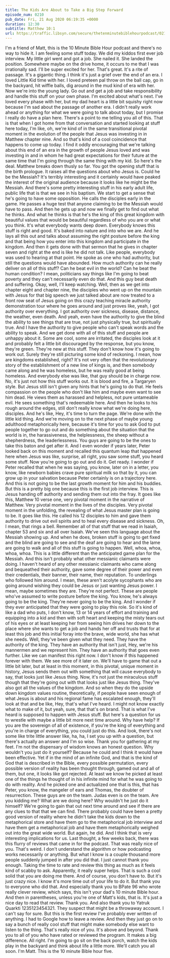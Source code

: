 ```yaml
---
title: The Kids Are About to Take a Big Step Forward
episode_num: 0210
pub_date: Fri, 21 Aug 2020 06:19:35 +0000
duration: 12:30
subtitle: Matthew 10:1
url: https://traffic.libsyn.com/secure/thetenminutebiblehourpodcast/0210_-_The_Kids_Are_About_to_Take_a_Big_Step_Forward.mp3
---
```


 I'm a friend of Matt, this is the 10 Minute Bible Hour podcast and there's no way to hide it. I am feeling some stuff today. We did my kiddos first ever job interview. My little girl went and got a job. She nailed it. She landed the position. Somewhere maybe on the drive home, it occurs to me that I was irrationally sad. I'll be super excited for her. That's great. It's a rite of passage. It's a gigantic thing. I think it's just a grief over the end of an era. I loved Little Kid time with her. I loved preteen pal throw on the ball cap, go in the backyard, hit wiffle balls, dig around in the mud kind of era with her. Now we're into the young lady. Go out and get a job and take responsibility and handle this stuff on your own phase. I'm excited about what's next. I've loved every phase with her, but my dad heart is a little bit squishy right now because I'm sad about the passage of another era. I didn't really work ahead or anything for what we were going to talk about today, but I promise I really do have a plan here. There's a point to me telling you all of this. That is that when I got home from that conversation and started looking at stuff here today, I'm like, oh, we're kind of in the same transitional pivotal moment in the evolution of the people that Jesus was investing in in Matthew chapter nine. And so that's kind of a cool coincidence that happens to come up today. I find it oddly encouraging that we're talking about this end of an era in the growth of people Jesus loved and was investing in and in whom he had great expectations for their future at the same time that I'm going through the same thing with my kid. So here's the deal. Matthew breaks down thusly so far. You got the opening stuff that is the birth prologue. It raises all the questions about who Jesus is. Could he be the Messiah? It's terribly interesting and it certainly would have peaked the interest of the original audience because it looks like he might be the Messiah. And there's some pretty interesting stuff in his early adult life, public life that is that we see in his baptism. We start to get a sense that he's going to have some opposition. He calls the disciples early in the game. He passes a huge test that anyone claiming to be the Messiah would have to pass. And then he gets up and now we finally get to find out what he thinks. And what he thinks is that he's the king of this great kingdom with beautiful values that would be beautiful regardless of who you are or what you think. It's what everybody wants deep down. Everybody knows this stuff is right and good. It's baked into nature and into who we are. And he lays all this out and talks about assuming the right posture before the king and that being how you enter into this kingdom and participate in the kingdom. And then it gets done with that sermon that he gives in chapter seven and right at the end is like he did not talk. Like people, everybody was used to hearing at that point. He spoke as one who had authority, but still the questions would have abounded. How much authority can he really deliver on all of this stuff? Can he beat evil in the world? Can he beat the human condition? I mean, politicians say things like I'm going to beat poverty and they can't necessarily even do that. And this guy beat death and suffering. Okay, well, I'll keep watching. Well, then as we get into chapter eight and chapter nine, the disciples who went up on the mountain with Jesus for that big speech we just talked about are now treated to a front row seat of Jesus going on this crazy teaching miracle authority demonstration tour where he goes around and just proves like, yeah, I got authority over everything. I got authority over sickness, disease, distance, the weather, even death. And yeah, even have the authority to give the blind the ability to see things that are true, not just physically true, but spiritually true. And I have the authority to give people who can't speak words and the ability to speak. And we get done with all of this stuff and people are unhappy about it. Some are cool, some are irritated, the disciples look at it and probably felt a little bit discouraged by the response, but you know, they're green. They're new at this stuff. They don't know how it's going to work out. Surely they're still picturing some kind of reckoning. I mean, how are kingdoms established, right? It's not very often that the revolutionary story of the establishment of a new line of kings is, and then somebody came along and he was homeless, but he was really good at being homeless. And everybody else was like, that guy should be in charge now. No, it's just not how this stuff works out. It is blood and fire, a Targaryen style. But Jesus still isn't given any hints that he's going to do that. He feels compassion on the people who don't like him and maybe even want to see him dead. He views them as harassed and helpless, not pure untameable evil. He sees something that's redeemable here. And then he looks to his rough around the edges, still don't really know what we're doing here, disciples. And he's like, Hey, it's time to turn the page. We're done with the little kid thing. And we're moving on to the next phase of maybe young adulthood metaphorically here, because it's time for you to ask God to put people together to go out and do something about the situation that the world is in, the harassiveness, the helplessness, the sheep without a shepherdness, the leaderlessness. You guys are going to be the ones to take this baton and get after it. And I even wonder if years later, Peter looked back on this moment and recalled this quantum leap that happened here when Jesus was like, surprise, all right, you saw some stuff, you heard some stuff. Now you're going to go out and do it. Get ready. I wonder if Peter recalled that when he was saying, you know, later on in a letter, you know, like newborn babies crave pure spiritual milk so that by it, you can grow up in your salvation because Peter certainly is on a trajectory here. And this is not going to be the last growth moment for him and his buddies. But this is a pretty big one because this is the first job interview. This is Jesus handing off authority and sending them out into the fray. It goes like this, Matthew 10 verse one, very pivotal moment in the narrative of Matthew. Very pivotal moment in the lives of the disciples. Very pivotal moment in the unfolding, the revealing of what Jesus master plan is going to be. It goes like this. He called his 12 disciples to him and gave them authority to drive out evil spirits and to heal every disease and sickness. Oh, I mean, that rings a bell. Remember all of that stuff that we read in Isaiah, chapter 53 and six and all over Isaiah. We've seen this language about the Messiah showing up. And when he does, broken stuff is going to get fixed and the blind are going to see and the deaf are going to hear and the lame are going to walk and all of this stuff is going to happen. Well, whoa, whoa, whoa, whoa. This is a little different than the anticipated game plan for the Messiah. And this isn't probably what other messianic claimants were doing. I haven't heard of any other messianic claimants who came along and bequeathed their authority, gave some degree of their power and even their credentials, their banner, their name, their reputation. To underlings who followed him around. I mean, these aren't acolyte sycophants who are going around wishing they could be Jesus or just wanting Jesus power. I mean, maybe sometimes they are. They're not perfect. These are people who've assumed to write posture before the king. You know, he's always going to be the king. They're never going to be the king. And I wonder if they ever anticipated that they were going to play this role. So it's kind of like a dad who puts, I don't know, 13 or 14 years of effort and training and equipping into a kid and then with soft heart and keeping the misty tears out of his eyes or at least keeping her from seeing him drives her down to the place where she wants to get a job and hands her off and trusts that for at least this job and this initial foray into the brave, wide world, she has what she needs. Well, they've been given what they need. They have the authority of the king. They have an authority that isn't just, Hey, we're his mannermen and we represent him. They have an authority that goes even further. Like we can manifest this right now. I don't know if this happened forever with them. We see more of it later on. We'll have to game that out a little bit later, but at least in this moment, in this pivotal, unique moment in history, Jesus sends them out with something that will cause everybody to say, that looks just like Jesus thing. Now, it's not just the miraculous stuff though that they're going out with that looks just like Jesus thing. They've also got all the values of the kingdom. And so when they do the upside down kingdom values routine, theoretically, if people have seen enough of what Jesus is about and his regional fame has escalated enough, they'll look at that and be like, Hey, that's what I've heard. I might not know exactly what to make of it, but yeah, sure, that that's on brand. That is what I've heard is supposed to happen with Jesus stuff. But here's a question for us to wrestle with maybe a little bit more next time around. Why have help? If you are the sovereign of all of existence, if you're the king of everything and you're in charge of everything, you could just do this. And look, there's not some like trite little answer like, ha, ha, I set you up with a question, but there's actually an answer and I'm so wise. Thank you for gathering at my feet. I'm not the dispensary of wisdom knows an honest question. Why wouldn't you just do it yourself? Because he could and I think it would have been effective. Yet if in the mind of an infinite God, and that is the kind of God that is described in the Bible, every possible permutation, every possible version of reality has been thought through, gamed out and all of them, but one, it looks like got rejected. At least we know he picked at least one of the things he thought of in his infinite mind for what he was going to do with reality. And he picked one and actualized one that is this, that has Peter, you know, the mangeler of ears and Thomas, the doubter of resurrection. These guys are on the team. Judas even is on the team. Are you kidding me? What are we doing here? Why wouldn't he just do it himself? We're going to gain that out next time around and see if there are any clues to that that we can find. There probably could have been a pretty good version of reality where he didn't take the kids down to the metaphorical store and have them go to the metaphorical job interview and have them get a metaphorical job and have them metaphorically weighed out into the great wide world. But again, he did. And I think that is very interesting implications for us. Last thought, a few weeks back, there was this flurry of reviews that came in for the podcast. That was really nice of you. That's weird. I don't understand the algorithm or how podcasting works necessarily or anything. But what I know is a couple thousand more people suddenly jumped in after you did that. I just cannot thank you enough. Taking the time to rate and review this thing as much as it feels kind of scabby to ask. Apparently, it really super helps. That is such a cool solid that you are doing me there. And of course, you don't have to. But it's just crazy nice. I know it's more time out of your life to do it. But thank you to everyone who did that. And especially thank you to BPate 96 who wrote really clever review, which says, this isn't your dad's 10 minute Bible hour. And then in parentheses, unless you're one of Matt's kids, that is. It's just a nice day to read that review. Thank you. And also thank you to Yatruk Quarkti 1235123454321. They suspect that might be a throwaway account. I can't say for sure. But this is the first review I've probably ever written of anything. I had to Google how to leave a review. And then they just go on to say a bunch of really cool stuff that might make somebody else want to listen to the thing. That's really nice of you. It's above and beyond. Thank you to all of you who have rated or reviewed the program. It makes a big difference. All right. I'm going to go sit on the back porch, watch the kids play in the backyard and think about life a little more. We'll catch you all soon. I'm Matt. This is the 10 minute Bible hour five.